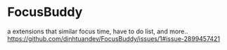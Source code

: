 # FocusBuddy
a extensions that similar focus time, have to do list, and more..
https://github.com/dinhtuandev/FocusBuddy/issues/1#issue-2899457421

